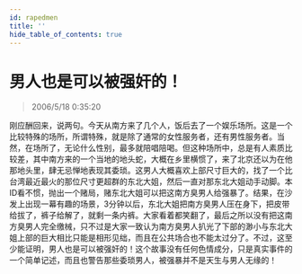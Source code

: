 ```yaml
---
id: rapedmen
title: ''
hide_table_of_contents: true
---
```


# 男人也是可以被强奸的！

> 2006/5/18 0:35:20

 刚应酬回来，说两句。今天从南方来了几个人，饭后去了一个娱乐场所。这是一个比较特殊的场所，所谓特殊，就是除了通常的女性服务者，还有男性服务者。当然，在场所了，无论什么性别，最多就陪唱陪喝。但这种场所中，总是有人素质比较差，其中南方来的一个当地的地头蛇，大概在乡里横惯了，来了北京还以为在他那地头里，肆无忌惮地表现其委琐。这男人大概喜欢上部尺寸巨大的，找了一个比台湾最近最火的那位尺寸更超群的东北大姐，然后一直对那东北大姐动手动脚。本ID看不惯，抛出一个赌局，赌东北大姐可以把这南方臭男人给强暴了。结果，在沙发上出现一幕有趣的场景，3分钟以后，东北大姐把南方臭男人压在身下，把皮带给拔了，裤子给解了，就剩一条内裤。大家看着都笑翻了，最后之所以没有把这南方臭男人完全缴械，只不过是大家一致认为南方臭男人扒光了下部的渺小与东北大姐上部的巨大相比只能是相形见绌，而且在公共场合也不能太过分了。不过，这至少能证明，男人也是可以被强奸的！这个故事没有任何色情成分，只是真实事件的一个简单记述，而且也警告那些委琐男人，被强暴并不是天生与男人无缘的！